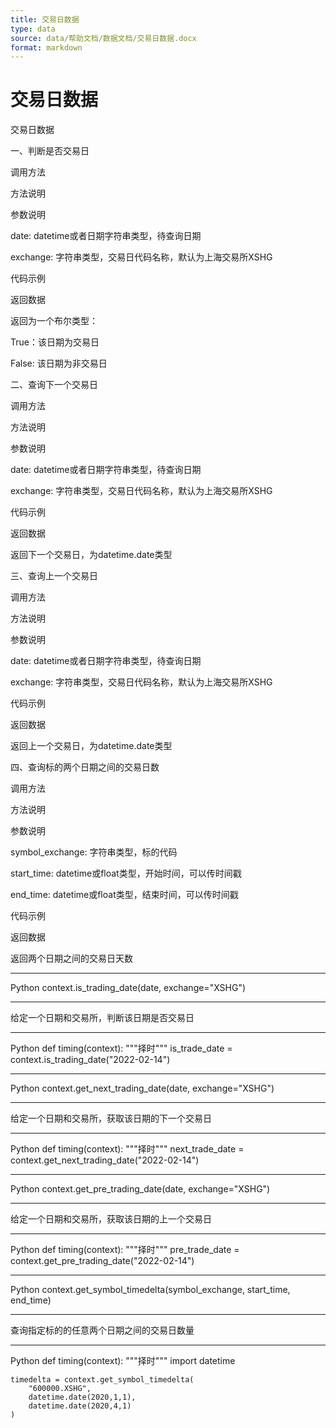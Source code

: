 ```yaml
---
title: 交易日数据
type: data
source: data/帮助文档/数据文档/交易日数据.docx
format: markdown
---
```


# 交易日数据

交易日数据

一、判断是否交易日

调用方法

方法说明

参数说明

date: datetime或者日期字符串类型，待查询日期

exchange: 字符串类型，交易日代码名称，默认为上海交易所XSHG

代码示例

返回数据

返回为一个布尔类型：

True：该日期为交易日

False:  该日期为非交易日

二、查询下一个交易日

调用方法

方法说明

参数说明

date: datetime或者日期字符串类型，待查询日期

exchange: 字符串类型，交易日代码名称，默认为上海交易所XSHG

代码示例

返回数据

返回下一个交易日，为datetime.date类型

三、查询上一个交易日

调用方法

方法说明

参数说明

date: datetime或者日期字符串类型，待查询日期

exchange: 字符串类型，交易日代码名称，默认为上海交易所XSHG

代码示例

返回数据

返回上一个交易日，为datetime.date类型

四、查询标的两个日期之间的交易日数

调用方法

方法说明

参数说明

symbol_exchange: 字符串类型，标的代码

start_time: datetime或float类型，开始时间，可以传时间戳

end_time: datetime或float类型，结束时间，可以传时间戳

代码示例

返回数据

返回两个日期之间的交易日天数




---

Python
context.is_trading_date(date, exchange="XSHG")







---

给定一个日期和交易所，判断该日期是否交易日







---

Python
def timing(context):
    """择时"""
    is_trade_date = context.is_trading_date("2022-02-14")







---

Python
context.get_next_trading_date(date, exchange="XSHG")







---

给定一个日期和交易所，获取该日期的下一个交易日







---

Python
def timing(context):
    """择时"""
    next_trade_date = context.get_next_trading_date("2022-02-14")







---

Python
context.get_pre_trading_date(date, exchange="XSHG")







---

给定一个日期和交易所，获取该日期的上一个交易日







---

Python
def timing(context):
    """择时"""
    pre_trade_date = context.get_pre_trading_date("2022-02-14")







---

Python
context.get_symbol_timedelta(symbol_exchange, start_time, end_time)







---

查询指定标的的任意两个日期之间的交易日数量







---

Python
def timing(context):
    """择时"""
    import datetime
    
    timedelta = context.get_symbol_timedelta(
        "600000.XSHG", 
        datetime.date(2020,1,1), 
        datetime.date(2020,4,1)
    )


